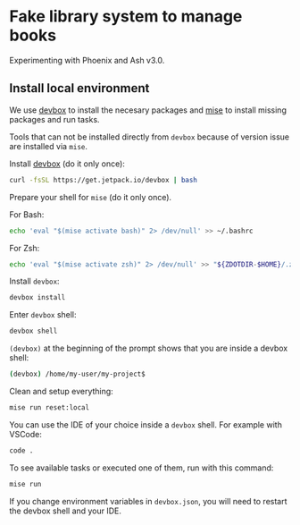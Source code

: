 # Fake library system to manage books

Experimenting with Phoenix and Ash v3.0.

## Install local environment

We use [devbox](https://www.jetify.com/devbox) to install the necesary packages
and [mise](https://mise.jdx.dev/) to install missing packages and run tasks.

Tools that can not be installed directly from `devbox` because of version issue
are installed via `mise`.

Install [devbox](https://www.jetify.com/docs/devbox/quickstart/) (do it only once):

```sh
curl -fsSL https://get.jetpack.io/devbox | bash
```

Prepare your shell for `mise` (do it only once).

For Bash:

```sh
echo 'eval "$(mise activate bash)" 2> /dev/null' >> ~/.bashrc
```

For Zsh:

```sh
echo 'eval "$(mise activate zsh)" 2> /dev/null' >> "${ZDOTDIR-$HOME}/.zshrc"
```

Install `devbox`:

```sh
devbox install
```

Enter `devbox` shell:

```sh
devbox shell
```

`(devbox)` at the beginning of the prompt shows that you are inside a devbox
shell:

```sh
(devbox) /home/my-user/my-project$
```

Clean and setup everything:

```sh
mise run reset:local
```

You can use the IDE of your choice inside a `devbox` shell. For example with
VSCode:

```sh
code .
```

To see available tasks or executed one of them, run with this command:

```sh
mise run
```

If you change environment variables in `devbox.json`, you will need to restart
the devbox shell and your IDE.
